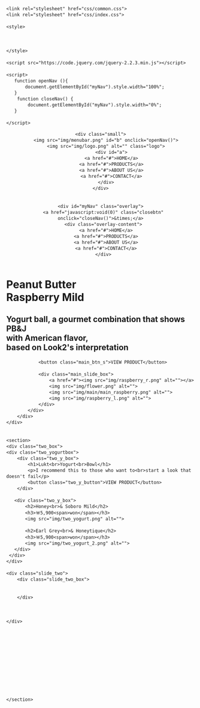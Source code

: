 <!DOCTYPE html>
<html lang="en">

<head>
    <meta charset="UTF-8">
    <meta http-equiv="X-UA-Compatible" content="IE=edge">
    <meta name="viewport" content="width=device-width, initial-scale=1.0">
    <title>lukt</title>
    
    <link rel="stylesheet" href="css/common.css">
    <link rel="stylesheet" href="css/index.css">

    <style>



    </style>

    <script src="https://code.jquery.com/jquery-2.2.3.min.js"></script>

    <script>
       function openNav (){
           document.getElementById("myNav").style.width="100%";
       }
        function closeNav() {
            document.getElementById("myNav").style.width="0%";
       }

    </script>


</head>

<header>


    <div class="small">
        <img src="img/menubar.png" id="b" onclick="openNav()">
        <img src="img/logo.png" alt="" class="logo">
            <div id="a">
            <a href="#">HOME</a>
            <a href="#">PRODUCTS</a>
            <a href="#">ABOUT US</a>
            <a href="#">CONTACT</a>
        </div>
    </div>


    <div id="myNav" class="overlay">
      <a href="javascript:void(0)" class="closebtn"  onclick="closeNav()">&times;</a>
      <div class="overlay-content">
        <a href="#">HOME</a>
        <a href="#">PRODUCTS</a>
        <a href="#">ABOUT US</a>
        <a href="#">CONTACT</a>
      </div>
   </div>


</header>

<body>
    <div id="slider">
        <div class="slide_wrap">
            <div class="main_slide">
                <h1>Peanut Butter<br>Raspberry Mild</h1>
                <h2>Yogurt ball, a gourmet combination that shows PB&J<br>
                    with American flavor,<br>
                    based on Look2's interpretation</h2>
    
                <button class="main_btn_s">VIEW PRODUCT</button>
    
                <div class="main_slide_box">
                    <a href="#"><img src="img/raspberry_r.png" alt=""></a>
                    <img src="img/flower.png" alt="">
                    <img src="img/main/main_raspberry.png" alt="">
                    <img src="img/raspberry_l.png" alt="">
                </div>
            </div>
        </div>
    </div>


    <section>
    <div class="two_box">
    <div class="two_yogurtbox">
        <div class="two_y_box">
            <h1>Lukt<br>Yogurt<br>Bowl</h1>
            <p>I recommend this to those who want to<br>start a look that doesn't fail</p>
            <button class="two_y_button">VIEW PRODUCT</button>
        </div>

       <div class="two_y_box">
           <h2>Honey<br>& Soboro Mild</h2>
           <h3>￦5,900<span>won</span></h3>    
           <img src="img/two_yogurt.png" alt="">

           <h2>Earl Grey<br>& Honeytique</h2>
           <h3>￦5,900<span>won</span></h3>    
           <img src="img/two_yogurt_2.png" alt="">
       </div>
     </div>
    </div>

    <div class="slide_two">
        <div class="slide_two_box">


        </div>



    </div>

 










    </section>
</body>

</html>
